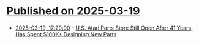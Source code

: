 # [Published on 2025-03-19](index.md)

* [2025-03-19, 17:29:00](https://soylentnews.org/article.pl?sid=25/03/18/1610234&from=rss) - [U.S. Atari Parts Store Still Open After 41 Years, Has Spent $100K+ Designing New Parts](https://soylentnews.org/article.pl?sid=25/03/18/1610234&from=rss)

